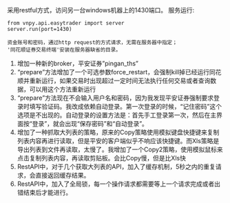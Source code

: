 采用restful方式，访问另一台windows机器上的1430端口。
服务运行:
    
    from vnpy.api.easytrader import server
    server.run(port=1430)

    资金账号和密码，通过http request的方式请求，无需在服务器中指定；
    '同花顺证券交易终端'安装在服务器缺省的目录。
    
1.	增加一种新的broker，平安证券”pingan_ths”
2.	“prepare”方法增加了一个可选参数force_restart，会强制kill掉已经运行同花顺并重新运行，如果交易时出现超过一定时间无法执行任何交易或者查询数据，可以用这个方法重新运行
3.	“prepare”方法现在不会输入用户名和密码，因为我发现平安证券强制要求登录时填写验证码。我改成依赖自动登录。第一次登录的时候，“记住密码”这个选项是不出现的。自动登录的设置方法是：首先手工登录第一次，然后在主界面按“登录”，就会出现“保存密码”和“自动登录”。
4.	增加了一种抓取大列表的策略，原来的Copy策略使用模拟键盘快捷键来复制列表内容再进行读取，但是平安的客户端似乎不响应该快捷键。而Xls策略是导出列表到文件再读取，太慢了。我增加了一个Copy2策略，使用模拟鼠标来点击复制列表内容，再读取剪贴板。会比Copy慢，但是比Xls快
5.	RestAPI中，对于几个获取大列表的API，加入了缓存机制，5秒之内的重复请求，会直接返回缓存结果。
6.	RestAPI中，加入了全局锁，每一个操作请求都需要等上一个请求完成或者出错结束后才能进行。
